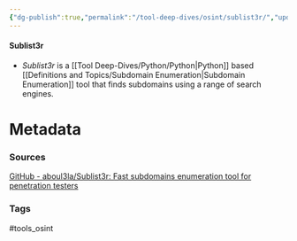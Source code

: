 ```yaml
---
{"dg-publish":true,"permalink":"/tool-deep-dives/osint/sublist3r/","updated":"2024-05-06T14:38:44.000-07:00"}
---
```


#### Sublist3r
- *Sublist3r* is a [[Tool Deep-Dives/Python/Python\|Python]] based [[Definitions and Topics/Subdomain Enumeration\|Subdomain Enumeration]] tool that finds subdomains using a range of search engines.






# Metadata

### Sources
[GitHub - aboul3la/Sublist3r: Fast subdomains enumeration tool for penetration testers](https://github.com/aboul3la/Sublist3r)

### Tags
#tools_osint 